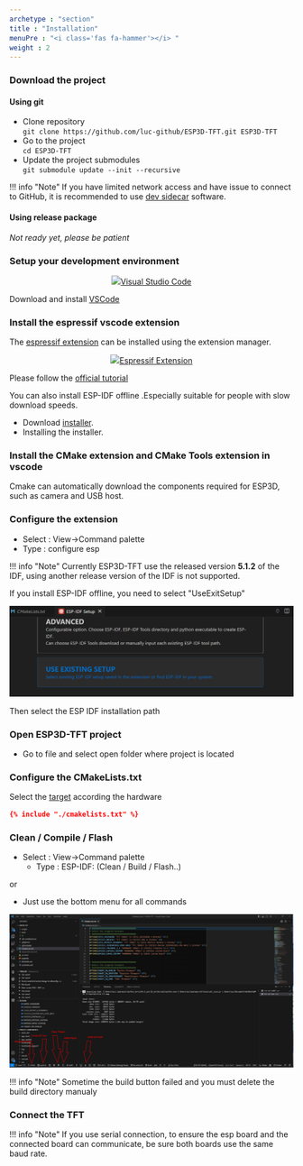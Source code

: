 ```yaml
---
archetype : "section"
title : "Installation"
menuPre : "<i class='fas fa-hammer'></i> "
weight : 2
---
```

### Download the project

#### Using git
* Clone repository   
`git clone https://github.com/luc-github/ESP3D-TFT.git ESP3D-TFT`
* Go to the project   
`cd ESP3D-TFT`
* Update the project submodules   
`git submodule update --init --recursive`

!!! info "Note"
    If you have limited network access and have issue to connect to GitHub, it is recommended to use [dev sidecar](https://github.com/docmirror/dev-sidecar) software.


#### Using release package

*Not ready yet, please be patient*

### Setup your development environment

<center>
<a href="https://code.visualstudio.com/download"><img src="/img/visual_studio_code.png" width="100px">Visual Studio Code</a>    
</center>


Download and install [VSCode](https://code.visualstudio.com/download)

### Install the espressif vscode extension

The [espressif extension](https://github.com/espressif/vscode-esp-idf-extension) can be installed using the extension manager.    

<center>
<a href="https://github.com/espressif/vscode-esp-idf-extension"><img src="/img/espressif.png" width="100px">Espressif Extension</a>    
</center>

Please follow the [official tutorial](https://github.com/espressif/vscode-esp-idf-extension/blob/master/docs/tutorial/install.md)

You can also install ESP-IDF offline .Especially suitable for people with slow download speeds.
- Download [installer](https://dl.espressif.cn/dl/esp-idf/).
- Installing the installer.
### Install the CMake extension and CMake Tools extension  in vscode

Cmake can automatically download the components required for ESP3D, such as camera and USB host.

### Configure the extension
- Select : View->Command palette 
- Type : configure esp

!!! info "Note"
    Currently ESP3D-TFT use the released version **5.1.2**  of the IDF, using another release version of the IDF is not supported.

If you install ESP-IDF offline, you need to select "UseExitSetup"

![image](UseExistSetup.png?width=400px)

Then select the ESP IDF installation path

### Open ESP3D-TFT project
- Go to file and select open folder where project is located

### Configure the CMakeLists.txt
Select the [target](/esp3d-tft/v1.x/hardware) according the hardware
```cmake
{% include "./cmakelists.txt" %}
```

### Clean / Compile / Flash
- Select : View->Command palette 
    - Type : ESP-IDF: (Clean / Build / Flash..)    

or

- Just use the bottom menu for all commands

![image](vscodeInterface.png?width=400px)

!!! info "Note"
    Sometime the build button failed and you must delete the build directory manualy

### Connect the TFT

!!! info "Note"
    If you use serial connection, to ensure the esp board and the connected board can communicate, be sure both boards use the same baud rate.